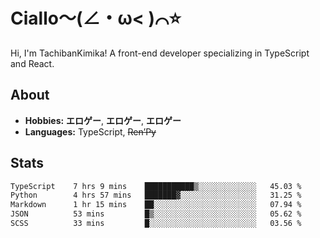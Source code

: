 # Ciallo～(∠・ω< )⌒⭐️

Hi, I'm TachibanKimika! A front-end developer specializing in TypeScript and React.

## About
- **Hobbies:** **エロゲー**, **エロゲー**, **エロゲー**
- **Languages:** TypeScript, ~~Ren’Py~~

## Stats
<!--START_SECTION:waka-->

```txt
TypeScript    7 hrs 9 mins    ███████████▒░░░░░░░░░░░░░   45.03 %
Python        4 hrs 57 mins   ███████▓░░░░░░░░░░░░░░░░░   31.25 %
Markdown      1 hr 15 mins    ██░░░░░░░░░░░░░░░░░░░░░░░   07.94 %
JSON          53 mins         █▒░░░░░░░░░░░░░░░░░░░░░░░   05.62 %
SCSS          33 mins         █░░░░░░░░░░░░░░░░░░░░░░░░   03.56 %
```

<!--END_SECTION:waka-->

<!-- ![Metrics](https://metrics.lecoq.io/TachibanaKimika?template=classic&base.activity=0&base.community=0&base.repositories=0&languages=1&isocalendar=1&isocalendar.duration=half-year&languages.limit=8&languages.sections=most-used&languages.colors=github&languages.threshold=0%25&languages.indepth=false&languages.recent.load=300&languages.recent.days=14&config.timezone=Asia%2FShanghai)
 -->
